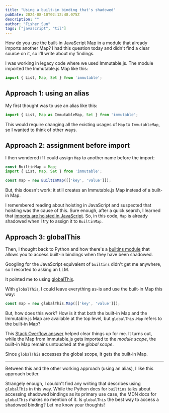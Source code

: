 ```yaml
---
title: "Using a built-in binding that's shadowed"
pubDate: 2024-08-10T02:12:48.075Z
description: ""
author: "Fisher Sun"
tags: ["javascript", "til"]
---
```


How do you use the built-in JavaScript Map in a module that already imports another Map?
I had this question today and didn't find a clear source on it, so I'll write about my findings.

I was working in legacy code where we used Immutable.js.
The module imported the Immutable.js Map like this:

```typescript
import { List, Map, Set } from 'immutable';
```

## Approach 1: using an alias
My first thought was to use an alias like this:

```typescript
import { List, Map as ImmutableMap, Set } from 'immutable';
```

This would require changing all the existing usages of `Map` to `ImmutableMap`,
so I wanted to think of other ways.

## Approach 2: assignment before import
I then wondered if I could assign `Map` to another name before the import:

```typescript
const BuiltinMap = Map;
import { List, Map, Set } from 'immutable';

const map = new BuiltInMap([['key', 'value']]);
```

But, this doesn't work:
it still creates an Immutable.js Map instead of a built-in Map.

I remembered reading about hoisting in JavaScript and suspected that hoisting was the cause of this.
Sure enough, after a quick search, I learned that [imports are hoisted in JavaScript](https://developer.mozilla.org/en-US/docs/Web/JavaScript/Reference/Statements/import#hoisting).
So, in this code, `Map` is already shadowed when I try to assign it to `BuiltinMap`.

## Approach 3: globalThis
Then, I thought back to Python and how there's a [builtins module](https://docs.python.org/3/library/builtins.html)
that allows you to access built-in bindings when they have been shadowed.

Googling for the JavaScript equivalent of `builtins` didn't get me anywhere,
so I resorted to asking an LLM.

It pointed me to using [globalThis](https://developer.mozilla.org/en-US/docs/Web/JavaScript/Reference/Global_Objects/globalThis).

With `globalThis`, I could leave everything as-is and use the built-in Map this way:

```typescript
const map = new globalThis.Map([['key', 'value']]);
```

But, how does this work?
How is it that both the built-in Map and the Immutable.js Map are available at the top level,
but `globalThis.Map` refers to the built-in Map?

This [Stack Overflow answer](https://stackoverflow.com/a/50470191/14106506) helped clear things up for me.
It turns out, while the Map from Immutable.js gets imported to the *module scope*,
the built-in Map remains untouched at the *global scope*.

Since `globalThis` accesses the global scope, it gets the built-in Map.

<hr>

Between this and the other working approach (using an alias),
I like this approach better.

Strangely enough, I couldn't find any writing that describes using `globalThis` in this way.
While the Python docs for `builtins` talks about accessing shadowed bindings as its primary use case,
the MDN docs for `globalThis` makes no mention of it.
Is `globalThis` the best way to access a shadowed binding?
Let me know your thoughts!
